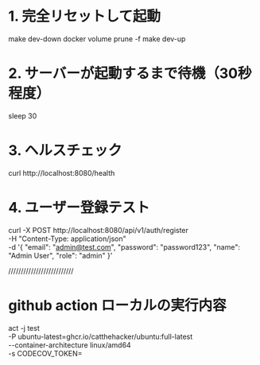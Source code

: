   # 1. 完全リセットして起動
  make dev-down
  docker volume prune -f
  make dev-up

  # 2. サーバーが起動するまで待機（30秒程度）
  sleep 30

  # 3. ヘルスチェック
  curl http://localhost:8080/health

  # 4. ユーザー登録テスト
  curl -X POST http://localhost:8080/api/v1/auth/register \
    -H "Content-Type: application/json" \
    -d '{
      "email": "admin@test.com",
      "password": "password123",
      "name": "Admin User",
      "role": "admin"
    }'

//////////////////////////

# github action ローカルの実行内容

act -j test \
  -P ubuntu-latest=ghcr.io/catthehacker/ubuntu:full-latest \
  --container-architecture linux/amd64 \
  -s CODECOV_TOKEN=<your-codecov-token>
